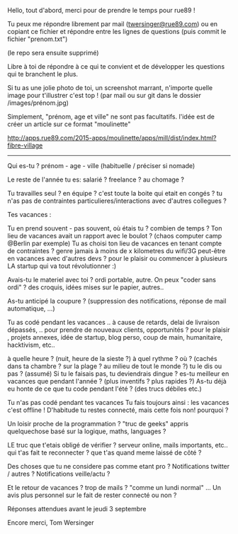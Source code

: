 
Hello, tout d'abord, merci pour de prendre le temps pour rue89 !

Tu peux me répondre librement par mail (twersinger@rue89.com) ou en copiant ce fichier et répondre entre les lignes de questions (puis commit le fichier "prenom.txt") 

(le repo sera ensuite supprimé)

Libre à toi de répondre à ce qui te convient et de développer les questions qui te branchent le plus.

Si tu as une jolie photo de toi, un screenshot marrant, n'importe quelle image pour t'illustrer c'est top ! (par mail ou sur git dans le dossier /images/prénom.jpg)

Simplement, "prénom, age et ville" ne sont pas facultatifs.
l'idée est de créer un article sur ce format "moulinette"

http://apps.rue89.com/2015-apps/moulinette/apps/mill/dist/index.html?fibre-village


------------------------------------------------

Qui es-tu ?
prénom - age - ville (habituelle / préciser si nomade)

Le reste de l'année tu es:
salarié ? freelance ? au chomage ? 

Tu travailles seul ? en équipe ?
c'est toute la boite qui etait en congés ?
tu n'as pas de contraintes particulieres/interactions  avec d'autres collegues  ?


Tes vacances :

Tu en prend souvent - pas souvent, où étais tu ? combien de temps ?
Ton lieu de vacances avait un rapport avec le boulot ? (chaos computer camp @Berlin par exemple)
Tu as choisi ton lieu de vacances en tenant compte de contraintes ?
genre jamais à moins de x kilometres du wifi/3G
peut-être en vacances avec d'autres devs ? pour le plaisir ou commencer à plusieurs LA startup qui va tout révolutionner :)

Avais-tu le materiel avec toi ? ordi portable, autre.
On peux "coder sans ordi" ? des croquis, idées mises sur le papier, autres..

As-tu anticipé la coupure ? (suppression des notifications, réponse de mail automatique, ...)


Tu as codé pendant les vacances ..
à cause de retards, delai de livraison dépassés, ..
pour prendre de nouveaux clients, opportunités ?
pour le plaisir , projets annexes, idée de startup, blog perso, coup de main, humanitaire, hacktivism, etc..

à quelle heure ? (nuit, heure de la sieste ?)
à quel rythme ?
où ? (cachés dans ta chambre ? sur la plage ? au milieu de tout le monde ?)
tu le dis ou pas ? (assumé)
Si tu le faisais pas, tu deviendrais dingue ?
es-tu meilleur en vacances que pendant l'année ? (plus inventifs ? plus rapides ?)
As-tu déjà eu honte de ce que tu code pendant l'été ? (des trucs débiles etc.)


Tu n'as pas codé pendant tes vacances
Tu fais toujours ainsi : les vacances c'est offline !
D'habitude tu restes connecté, mais cette fois non! pourquoi ?


Un loisir proche de la programmation ? "truc de geeks"
appris quelquechose basé sur la logique, maths, languages ?


LE truc que t'etais obligé de vérifier ? serveur online, mails importants, etc..
qui t'as fait te reconnecter ?
que t'as quand meme laissé de côté ?


Des choses que tu ne considere pas comme etant pro ?
Notifications twitter / autres ?
Notifications veille/actu ?


Et le retour de vacances ? trop de mails ? "comme un lundi normal" ...
Un avis plus personnel sur le fait de rester connecté ou non ?


Réponses attendues avant le jeudi 3 septembre


Encore merci,
Tom Wersinger